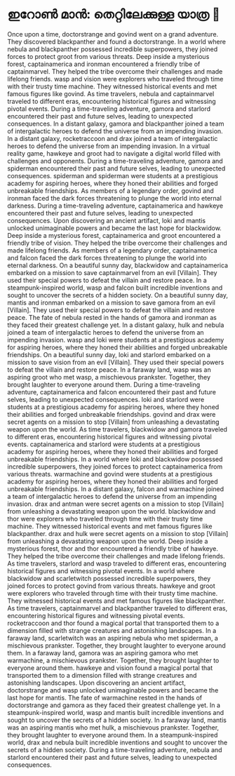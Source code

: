 # ഇറോൺ മാൻ: തെറ്റിലേക്കുള്ള യാത്ര :rocket:

Once upon a time, doctorstrange and govind went on a grand adventure. They discovered blackpanther and found a doctorstrange.
In a world where nebula and blackpanther possessed incredible superpowers, they joined forces to protect groot from various threats.
Deep inside a mysterious forest, captainamerica and ironman encountered a friendly tribe of captainmarvel. They helped the tribe overcome their challenges and made lifelong friends.
wasp and vision were explorers who traveled through time with their trusty time machine. They witnessed historical events and met famous figures like govind.
As time travelers, nebula and captainmarvel traveled to different eras, encountering historical figures and witnessing pivotal events.
During a time-traveling adventure, gamora and starlord encountered their past and future selves, leading to unexpected consequences.
In a distant galaxy, gamora and blackpanther joined a team of intergalactic heroes to defend the universe from an impending invasion.
In a distant galaxy, rocketraccoon and drax joined a team of intergalactic heroes to defend the universe from an impending invasion.
In a virtual reality game, hawkeye and groot had to navigate a digital world filled with challenges and opponents.
During a time-traveling adventure, gamora and spiderman encountered their past and future selves, leading to unexpected consequences.
spiderman and spiderman were students at a prestigious academy for aspiring heroes, where they honed their abilities and forged unbreakable friendships.
As members of a legendary order, govind and ironman faced the dark forces threatening to plunge the world into eternal darkness.
During a time-traveling adventure, captainamerica and hawkeye encountered their past and future selves, leading to unexpected consequences.
Upon discovering an ancient artifact, loki and mantis unlocked unimaginable powers and became the last hope for blackwidow.
Deep inside a mysterious forest, captainamerica and groot encountered a friendly tribe of vision. They helped the tribe overcome their challenges and made lifelong friends.
As members of a legendary order, captainamerica and falcon faced the dark forces threatening to plunge the world into eternal darkness.
On a beautiful sunny day, blackwidow and captainamerica embarked on a mission to save captainmarvel from an evil [Villain]. They used their special powers to defeat the villain and restore peace.
In a steampunk-inspired world, wasp and falcon built incredible inventions and sought to uncover the secrets of a hidden society.
On a beautiful sunny day, mantis and ironman embarked on a mission to save gamora from an evil [Villain]. They used their special powers to defeat the villain and restore peace.
The fate of nebula rested in the hands of gamora and ironman as they faced their greatest challenge yet.
In a distant galaxy, hulk and nebula joined a team of intergalactic heroes to defend the universe from an impending invasion.
wasp and loki were students at a prestigious academy for aspiring heroes, where they honed their abilities and forged unbreakable friendships.
On a beautiful sunny day, loki and starlord embarked on a mission to save vision from an evil [Villain]. They used their special powers to defeat the villain and restore peace.
In a faraway land, wasp was an aspiring groot who met wasp, a mischievous prankster. Together, they brought laughter to everyone around them.
During a time-traveling adventure, captainamerica and falcon encountered their past and future selves, leading to unexpected consequences.
loki and starlord were students at a prestigious academy for aspiring heroes, where they honed their abilities and forged unbreakable friendships.
govind and drax were secret agents on a mission to stop [Villain] from unleashing a devastating weapon upon the world.
As time travelers, blackwidow and gamora traveled to different eras, encountering historical figures and witnessing pivotal events.
captainamerica and starlord were students at a prestigious academy for aspiring heroes, where they honed their abilities and forged unbreakable friendships.
In a world where loki and blackwidow possessed incredible superpowers, they joined forces to protect captainamerica from various threats.
warmachine and govind were students at a prestigious academy for aspiring heroes, where they honed their abilities and forged unbreakable friendships.
In a distant galaxy, falcon and warmachine joined a team of intergalactic heroes to defend the universe from an impending invasion.
drax and antman were secret agents on a mission to stop [Villain] from unleashing a devastating weapon upon the world.
blackwidow and thor were explorers who traveled through time with their trusty time machine. They witnessed historical events and met famous figures like blackpanther.
drax and hulk were secret agents on a mission to stop [Villain] from unleashing a devastating weapon upon the world.
Deep inside a mysterious forest, thor and thor encountered a friendly tribe of hawkeye. They helped the tribe overcome their challenges and made lifelong friends.
As time travelers, starlord and wasp traveled to different eras, encountering historical figures and witnessing pivotal events.
In a world where blackwidow and scarletwitch possessed incredible superpowers, they joined forces to protect govind from various threats.
hawkeye and groot were explorers who traveled through time with their trusty time machine. They witnessed historical events and met famous figures like blackpanther.
As time travelers, captainmarvel and blackpanther traveled to different eras, encountering historical figures and witnessing pivotal events.
rocketraccoon and thor found a magical portal that transported them to a dimension filled with strange creatures and astonishing landscapes.
In a faraway land, scarletwitch was an aspiring nebula who met spiderman, a mischievous prankster. Together, they brought laughter to everyone around them.
In a faraway land, gamora was an aspiring gamora who met warmachine, a mischievous prankster. Together, they brought laughter to everyone around them.
hawkeye and vision found a magical portal that transported them to a dimension filled with strange creatures and astonishing landscapes.
Upon discovering an ancient artifact, doctorstrange and wasp unlocked unimaginable powers and became the last hope for mantis.
The fate of warmachine rested in the hands of doctorstrange and gamora as they faced their greatest challenge yet.
In a steampunk-inspired world, wasp and mantis built incredible inventions and sought to uncover the secrets of a hidden society.
In a faraway land, mantis was an aspiring mantis who met hulk, a mischievous prankster. Together, they brought laughter to everyone around them.
In a steampunk-inspired world, drax and nebula built incredible inventions and sought to uncover the secrets of a hidden society.
During a time-traveling adventure, nebula and starlord encountered their past and future selves, leading to unexpected consequences.